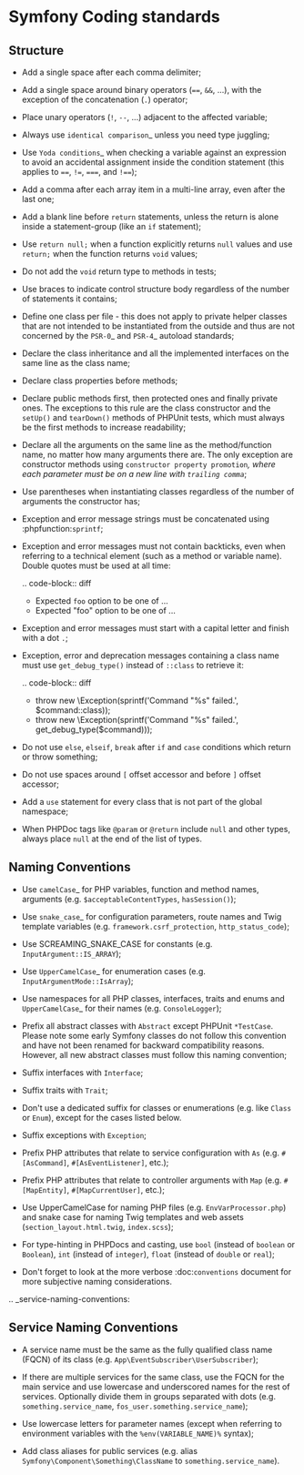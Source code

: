 # Symfony Coding standards

## Structure

* Add a single space after each comma delimiter;

* Add a single space around binary operators (``==``, ``&&``, ...), with
  the exception of the concatenation (``.``) operator;

* Place unary operators (``!``, ``--``, ...) adjacent to the affected variable;

* Always use `identical comparison`_ unless you need type juggling;

* Use `Yoda conditions`_ when checking a variable against an expression to avoid
  an accidental assignment inside the condition statement (this applies to ``==``,
  ``!=``, ``===``, and ``!==``);

* Add a comma after each array item in a multi-line array, even after the
  last one;

* Add a blank line before ``return`` statements, unless the return is alone
  inside a statement-group (like an ``if`` statement);

* Use ``return null;`` when a function explicitly returns ``null`` values and
  use ``return;`` when the function returns ``void`` values;

* Do not add the ``void`` return type to methods in tests;

* Use braces to indicate control structure body regardless of the number of
  statements it contains;

* Define one class per file - this does not apply to private helper classes
  that are not intended to be instantiated from the outside and thus are not
  concerned by the `PSR-0`_ and `PSR-4`_ autoload standards;

* Declare the class inheritance and all the implemented interfaces on the same
  line as the class name;

* Declare class properties before methods;

* Declare public methods first, then protected ones and finally private ones.
  The exceptions to this rule are the class constructor and the ``setUp()`` and
  ``tearDown()`` methods of PHPUnit tests, which must always be the first methods
  to increase readability;

* Declare all the arguments on the same line as the method/function name, no
  matter how many arguments there are. The only exception are constructor methods
  using `constructor property promotion`_, where each parameter must be on a new
  line with `trailing comma`_;

* Use parentheses when instantiating classes regardless of the number of
  arguments the constructor has;

* Exception and error message strings must be concatenated using :phpfunction:`sprintf`;

* Exception and error messages must not contain backticks,
  even when referring to a technical element (such as a method or variable name).
  Double quotes must be used at all time:

  .. code-block:: diff

    - Expected `foo` option to be one of ...
    + Expected "foo" option to be one of ...

* Exception and error messages must start with a capital letter and finish with a dot ``.``;

* Exception, error and deprecation messages containing a class name must
  use ``get_debug_type()`` instead of ``::class`` to retrieve it:

  .. code-block:: diff

    - throw new \Exception(sprintf('Command "%s" failed.', $command::class));
    + throw new \Exception(sprintf('Command "%s" failed.', get_debug_type($command)));

* Do not use ``else``, ``elseif``, ``break`` after ``if`` and ``case`` conditions
  which return or throw something;

* Do not use spaces around ``[`` offset accessor and before ``]`` offset accessor;

* Add a ``use`` statement for every class that is not part of the global namespace;

* When PHPDoc tags like ``@param`` or ``@return`` include ``null`` and other
  types, always place ``null`` at the end of the list of types.

## Naming Conventions

* Use `camelCase`_ for PHP variables, function and method names, arguments
  (e.g. ``$acceptableContentTypes``, ``hasSession()``);

* Use `snake_case`_ for configuration parameters, route names and Twig template
  variables (e.g. ``framework.csrf_protection``, ``http_status_code``);

* Use SCREAMING_SNAKE_CASE for constants (e.g. ``InputArgument::IS_ARRAY``);

* Use `UpperCamelCase`_ for enumeration cases (e.g. ``InputArgumentMode::IsArray``);

* Use namespaces for all PHP classes, interfaces, traits and enums and
  `UpperCamelCase`_ for their names (e.g. ``ConsoleLogger``);

* Prefix all abstract classes with ``Abstract`` except PHPUnit ``*TestCase``.
  Please note some early Symfony classes do not follow this convention and
  have not been renamed for backward compatibility reasons. However, all new
  abstract classes must follow this naming convention;

* Suffix interfaces with ``Interface``;

* Suffix traits with ``Trait``;

* Don't use a dedicated suffix for classes or enumerations (e.g. like ``Class``
  or ``Enum``), except for the cases listed below.

* Suffix exceptions with ``Exception``;

* Prefix PHP attributes that relate to service configuration with ``As``
  (e.g. ``#[AsCommand]``, ``#[AsEventListener]``, etc.);

* Prefix PHP attributes that relate to controller arguments with ``Map``
  (e.g. ``#[MapEntity]``, ``#[MapCurrentUser]``, etc.);

* Use UpperCamelCase for naming PHP files (e.g. ``EnvVarProcessor.php``) and
  snake case for naming Twig templates and web assets (``section_layout.html.twig``,
  ``index.scss``);

* For type-hinting in PHPDocs and casting, use ``bool`` (instead of ``boolean``
  or ``Boolean``), ``int`` (instead of ``integer``), ``float`` (instead of
  ``double`` or ``real``);

* Don't forget to look at the more verbose :doc:`conventions` document for
  more subjective naming considerations.

.. _service-naming-conventions:

## Service Naming Conventions

* A service name must be the same as the fully qualified class name (FQCN) of
  its class (e.g. ``App\EventSubscriber\UserSubscriber``);

* If there are multiple services for the same class, use the FQCN for the main
  service and use lowercase and underscored names for the rest of services.
  Optionally divide them in groups separated with dots (e.g.
  ``something.service_name``, ``fos_user.something.service_name``);

* Use lowercase letters for parameter names (except when referring
  to environment variables with the ``%env(VARIABLE_NAME)%`` syntax);

* Add class aliases for public services (e.g. alias ``Symfony\Component\Something\ClassName``
  to ``something.service_name``).
